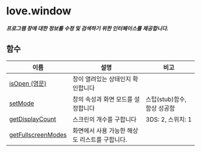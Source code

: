 # love.window

<b><i>
프로그램 창에 대한 정보를 수정 및 검색하기 위한 인터페이스를 제공합니다.
</b></i>

## 함수

| 이름                                                                                  | 설명                                                | 비고                                |
|---------------------------------------------------------------------------------------|----------------------------------------------------|-------------------------------------|
| [isOpen (영문)](https://love2d.org/wiki/love.window.isOpen)                           | 창이 열려있는 상태인지 확인합니다                     |                                     |
| [setMode](https://love2d.org/wiki/love.window.setMode_(한국어))                       | 창의 속성과 화면 모드를 설정합니다                    | 스텁(stub)함수, 함상 성공함          |
| [getDisplayCount](https://love2d.org/wiki/love.window.getDisplayCount_(한국어))       | 스크린의 개수를 구합니다                             | 3DS: 2, 스위치: 1                   |
| [getFullscreenModes](https://love2d.org/wiki/love.window.getFullscreenModes_(한국어)) | 화면에서 사용 가능한 해상도 리스트를 구합니다.         |                                     |